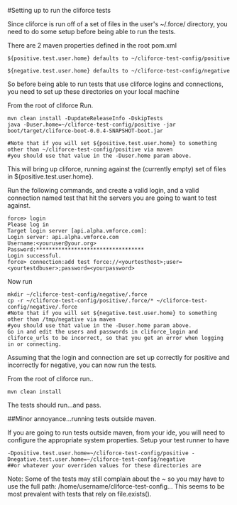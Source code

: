 #Setting up to run the cliforce tests

Since cliforce is run off of a set of files in the user's ~/.force/ directory, you need to do some setup before being able to
run the tests.

There are 2 maven properties defined in the root pom.xml

    ${positive.test.user.home} defaults to ~/cliforce-test-config/positive

    ${negative.test.user.home} defaults to ~/cliforce-test-config/negative

So before being able to run tests that use cliforce logins and connections, you need to set up these directories on your local machine

From the root of cliforce Run.

    mvn clean install -DupdateReleaseInfo -DskipTests
    java -Duser.home=~/cliforce-test-config/positive -jar boot/target/cliforce-boot-0.0.4-SNAPSHOT-boot.jar

    #Note that if you will set ${positive.test.user.home} to something other than ~/cliforce-test-config/positive via maven
    #you should use that value in the -Duser.home param above.

This will bring up cliforce, running against the (currently empty) set of files in ${positive.test.user.home}.

Run the following commands, and create a valid login, and a valid connection named test that hit the servers you are going to want to
test against.

    force> login
    Please log in
    Target login server [api.alpha.vmforce.com]:
    Login server: api.alpha.vmforce.com
    Username:<youruser@your.org>
    Password:**********************************
    Login successful.
    force> connection:add test force://<yourtesthost>;user=<yourtestdbuser>;password=<yourpassword>


Now run

    mkdir ~/cliforce-test-config/negative/.force
    cp -r ~/cliforce-test-config/positive/.force/* ~/cliforce-test-config/negative/.force
    #Note that if you will set ${negative.test.user.home} to something other than /tmp/negative via maven
    #you should use that value in the -Duser.home param above.
    Go in and edit the users and passwords in cliforce_login and cliforce_urls to be incorrect, so that you get an error when logging in or connecting.

Assuming that the login and connection are set up correctly for positive and incorrectly for negative, you can now run the tests.

From the root of cliforce run..

    mvn clean install

The tests should run...and pass.

##Minor annoyance...running tests outside maven.

If you are going to run tests outside maven, from your ide, you will need to configure the appropriate system properties.
Setup your test runner to have

    -Dpositive.test.user.home=~/cliforce-test-config/positive -Dnegative.test.user.home=~/cliforce-test-config/negative
    ##or whatever your overriden values for these directories are

Note: Some of the tests may still complain about the ~ so you may have to use the full path: /home/username/cliforce-test-config... This seems to be most prevalent with tests that rely on file.exists().






